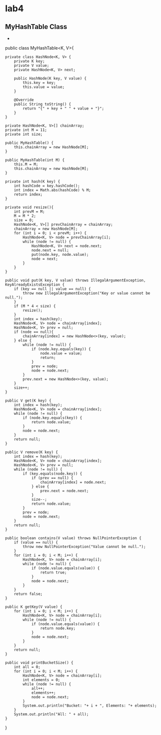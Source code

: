 # lab4
## MyHashTable Class 
* ```java
public class MyHashTable<K, V>{

    private class HashNode<K, V> {
        private K key;
        private V value;
        private HashNode<K, V> next;

        public HashNode(K key, V value) {
            this.key = key;
            this.value = value;
        }

        @Override
        public String toString() {
            return "{" + key + " " + value + "}";
        }
    }

    private HashNode<K, V>[] chainArray;
    private int M = 11;
    private int size;

    public MyHashTable() {
        this.chainArray = new HashNode[M];
    }

    public MyHashTable(int M) {
        this.M = M;
        this.chainArray = new HashNode[M];
    }

    private int hash(K key) {
        int hashCode = key.hashCode();
        int index = Math.abs(hashCode) % M;
        return index;
    }

    private void resize(){
        int prevM = M;
        M = M * 2;
        size = 0;
        HashNode<K, V>[] prevChainArray = chainArray;
        chainArray = new HashNode[M];
        for (int i = 0; i < prevM; i++) {
            HashNode<K, V> node = prevChainArray[i];
            while (node != null) {
                HashNode<K, V> next = node.next;
                node.next = null;
                put(node.key, node.value);
                node = next;
            }
        }
    }

    public void put(K key, V value) throws IllegalArgumentException, KeyAlreadyExistsException {
        if (key == null || value == null) {
            throw new IllegalArgumentException("Key or value cannot be null.");
        }
        if (M * 4 < size) {
            resize();
        }
        int index = hash(key);
        HashNode<K, V> node = chainArray[index];
        HashNode<K, V> prev = null;
        if (node == null){
            chainArray[index] = new HashNode<>(key, value);
        } else {
            while (node != null) {
                if (node.key.equals(key)) {
                    node.value = value;
                    return;
                }
                prev = node;
                node = node.next;
            }
            prev.next = new HashNode<>(key, value);
        }
        size++;
    }

    public V get(K key) {
        int index = hash(key);
        HashNode<K, V> node = chainArray[index];
        while (node != null) {
            if (node.key.equals(key)) {
                return node.value;
            }
            node = node.next;
        }
        return null;
    }

    public V remove(K key) {
        int index = hash(key);
        HashNode<K, V> node = chainArray[index];
        HashNode<K, V> prev = null;
        while (node != null) {
            if (key.equals(node.key)) {
                if (prev == null) {
                    chainArray[index] = node.next;
                } else {
                    prev.next = node.next;
                }
                size--;
                return node.value;
            }
            prev = node;
            node = node.next;
        }
        return null;
    }

    public boolean contains(V value) throws NullPointerException {
        if (value == null) {
            throw new NullPointerException("Value cannot be null.");
        }
        for (int i = 0; i < M; i++) {
            HashNode<K, V> node = chainArray[i];
            while (node != null) {
                if (node.value.equals(value)) {
                    return true;
                }
                node = node.next;
            }
        }
        return false;
    }

    public K getKey(V value) {
        for (int i = 0; i < M; i++) {
            HashNode<K, V> node = chainArray[i];
            while (node != null) {
                if (node.value.equals(value)) {
                    return node.key;
                }
                node = node.next;
            }
        }
        return null;
    }

    public void printBucketSize() {
        int all = 0;
        for (int i = 0; i < M; i++) {
            HashNode<K, V> node = chainArray[i];
            int elements = 0;
            while (node != null) {
                all++;
                elements++;
                node = node.next;
            }
            System.out.println("Bucket: "+ i + ", Elements: "+ elements);
        }
        System.out.println("All: " + all);
    }
}
```
